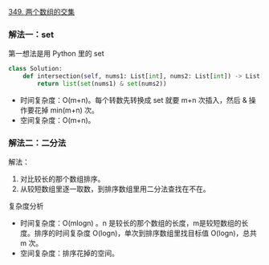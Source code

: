 [349. 两个数组的交集](https://leetcode-cn.com/problems/intersection-of-two-arrays/)

### 解法一：set

第一想法是用 Python 里的 set

```py
class Solution:
    def intersection(self, nums1: List[int], nums2: List[int]) -> List[int]:
        return list(set(nums1) & set(nums2))
```

* 时间复杂度：O(m+n)。每个转数先转换成 set 就要 m+n 次插入，然后 & 操作要花掉 min(m+n) 次。
* 空间复杂度：O(m+n)。

### 解法二：二分法

解法：

1. 对比较长的那个数组排序。
2. 从较短数组里逐一取数，到排序数组里用二分法查找在不在。

复杂度分析

* 时间复杂度：O(mlogn) 。n 是较长的那个数组的长度，m是较短数组的长度。排序的时间复杂度 O(logn)，单次到排序数组里找目标值 O(logn)，总共 m 次。
* 空间复杂度：排序花掉的空间。

